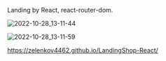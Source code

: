 Landing by React, react-router-dom.

![2022-10-28_13-11-44](https://user-images.githubusercontent.com/101303690/198516691-3e4e28e0-46cb-422d-8be0-6340ccf76c4a.png)

![2022-10-28_13-11-59](https://user-images.githubusercontent.com/101303690/198516731-6a8df49e-955f-4e75-ad43-127c99573704.png)


https://zelenkov4462.github.io/LandingShop-React/
